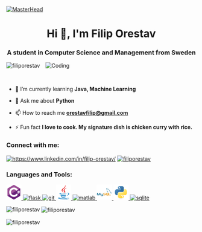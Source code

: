 [![MasterHead](https://user-images.githubusercontent.com/39142850/67110554-fdea5400-f20d-11e9-834a-d459a612b7b1.gif)]()
<h1 align="center">Hi 👋, I'm Filip Orestav</h1>
<h3 align="center">A student in Computer Science and Management from Sweden</h3>
<img align="right" alt="Coding" width="400" src="https://i.pinimg.com/originals/e4/26/70/e426702edf874b181aced1e2fa5c6cde.gif">

<p align="left"> <img src="https://komarev.com/ghpvc/?username=filiporestav&label=Profile%20views&color=0e75b6&style=flat" alt="filiporestav" /> </p>

<p align="left"> <a href="https://twitter.com/" target="blank"><img src="https://img.shields.io/twitter/follow/?logo=twitter&style=for-the-badge" alt="" /></a> </p>

- 🌱 I’m currently learning **Java, Machine Learning**

- 💬 Ask me about **Python**

- 📫 How to reach me **orestavfilip@gmail.com**

- ⚡ Fun fact **I love to cook. My signature dish is chicken curry with rice.**

<h3 align="left">Connect with me:</h3>
<p align="left">
<a href="https://linkedin.com/in/https://www.linkedin.com/in/filip-orestav/" target="blank"><img align="center" src="https://raw.githubusercontent.com/rahuldkjain/github-profile-readme-generator/master/src/images/icons/Social/linked-in-alt.svg" alt="https://www.linkedin.com/in/filip-orestav/" height="30" width="40" /></a>
<a href="https://instagram.com/filiporestav" target="blank"><img align="center" src="https://raw.githubusercontent.com/rahuldkjain/github-profile-readme-generator/master/src/images/icons/Social/instagram.svg" alt="filiporestav" height="30" width="40" /></a>
</p>

<h3 align="left">Languages and Tools:</h3>
<p align="left"> <a href="https://www.w3schools.com/cs/" target="_blank" rel="noreferrer"> <img src="https://raw.githubusercontent.com/devicons/devicon/master/icons/csharp/csharp-original.svg" alt="csharp" width="40" height="40"/> </a> <a href="https://flask.palletsprojects.com/" target="_blank" rel="noreferrer"> <img src="https://www.vectorlogo.zone/logos/pocoo_flask/pocoo_flask-icon.svg" alt="flask" width="40" height="40"/> </a> <a href="https://git-scm.com/" target="_blank" rel="noreferrer"> <img src="https://www.vectorlogo.zone/logos/git-scm/git-scm-icon.svg" alt="git" width="40" height="40"/> </a> <a href="https://www.java.com" target="_blank" rel="noreferrer"> <img src="https://raw.githubusercontent.com/devicons/devicon/master/icons/java/java-original.svg" alt="java" width="40" height="40"/> </a> <a href="https://www.mathworks.com/" target="_blank" rel="noreferrer"> <img src="https://upload.wikimedia.org/wikipedia/commons/2/21/Matlab_Logo.png" alt="matlab" width="40" height="40"/> </a> <a href="https://www.mysql.com/" target="_blank" rel="noreferrer"> <img src="https://raw.githubusercontent.com/devicons/devicon/master/icons/mysql/mysql-original-wordmark.svg" alt="mysql" width="40" height="40"/> </a> <a href="https://www.python.org" target="_blank" rel="noreferrer"> <img src="https://raw.githubusercontent.com/devicons/devicon/master/icons/python/python-original.svg" alt="python" width="40" height="40"/> </a> <a href="https://www.sqlite.org/" target="_blank" rel="noreferrer"> <img src="https://www.vectorlogo.zone/logos/sqlite/sqlite-icon.svg" alt="sqlite" width="40" height="40"/> </a> </p>

<p><img align="left" src="https://github-readme-stats.vercel.app/api/top-langs?username=filiporestav&show_icons=true&locale=en&layout=compact" alt="filiporestav" /></p>

<p>&nbsp;<img align="center" src="https://github-readme-stats.vercel.app/api?username=filiporestav&show_icons=true&locale=en" alt="filiporestav" /></p>

<p><img align="center" src="https://github-readme-streak-stats.herokuapp.com/?user=filiporestav&" alt="filiporestav" /></p>
